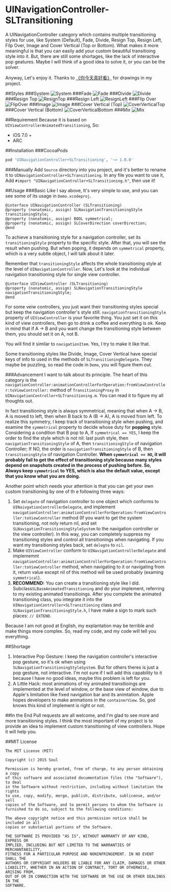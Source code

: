 # UINavigationController-SLTransitioning
A UINavigationController category which contains multiple transitioning styles for use, like System (Default), Fade, Divide, Resign Top, Resign Left, Filp Over, Image and Cover Vertical (Top or Bottom). What makes it more meaningful is that you can easily add your custom beautiful transitioing style into it. But, there are still some shortages, like the lack of interactive pop geatures. Maybe I will think of a good idea to solve it, or you can be the solver.

Anyway, Let's enjoy it. Thanks to [《你今天真好看》](http://www.amazon.cn/你今天真好看-莉兹·克里莫/dp/B010SK9Z34/ref=sr_1_1?ie=UTF8&qid=1457503887&sr=8-1&keywords=你今天真好看) for drawings in my project.

##Styles
###System
![System](Gifs/System.gif)
###Fade
![Fade](Gifs/Fade.gif)
###Divide
![Divide](Gifs/Divide.gif)
###Resign Top
![ResignTop](Gifs/ResignTop.gif)
###Resign Left
![ResignLeft](Gifs/ResignLeft.gif)
###Flip Over
![FlipOver](Gifs/FlipOver.gif)
###Image
![Image](Gifs/Image.gif)
###Cover Vertical (Top)
![CoverVerticalTop](Gifs/CoverVerticalTop.gif)
###Cover Vertical (Bottom)
![CoverVerticalBottom](Gifs/CoverVerticalBottom.gif)
###*Mix*
![Mix](Gifs/Mix.gif)

##Requirement
Because it is based on `UIViewControllerAnimatedTransitioning`, So:

- iOS 7.0 +
- ARC 

##Installation
###CocoaPods
```ruby
pod 'UINavigationController+SLTransitioning', '~> 1.0.0'
```
###Manually
Add `Source` directory into you project, and it's better to rename it to `UINavigationController+SLTransitioning`. In any file you want to use it, Add `#import "UINavigationController+SLTransitioning.h"`, then use it!

##Usage
###Basic
Like I say above, It's very simple to use, and you can see some of its usage in `Demo.xcodeproj`.

```objc
@interface UINavigationController (SLTransitioning)
@property (nonatomic, assign) SLNavigationTransitioningStyle transitioningStyle;
@property (nonatomic, assign) BOOL symmetrical;
@property (nonatomic, assign) SLCoverDirection coverDirection;
@end
```

To achieve a transitioning style for a navigation controller, set its `transitioningStyle` property to the specific style. After that, you will see the result when pushing. But when poping, it depends on `symmetrical` property, which is a very subtle object, I will talk about it later.

Remember that `transitioningStyle` affects the whole transitioning style at the level of `UINavigationController`. Now, Let's look at the individual navigation transitioning style for single view controller.

```objc
@interface UIViewController (SLTransitioning)
@property (nonatomic, assign) SLNavigationTransitioningStyle navigationTransitioningStyle;
@end
```

For some veiw controllers, you just want their transitioning styles special but keep the navigation controller's style still. `navigationTransitioningStyle` property of `UIViewController` is your favorite thing. You just set it on this kind of view controllers, then go to drink a coffee and everything is ok. Keep in mind that  if A -> B and you want change the transitioning style between them, you should set it on A, not B. 

You will find it similar to `navigationItem`. Yes, I try to make it like that. 

Some transitioning styles like Divide, Image, Cover Vertical have special keys of info to used in the methods of `SLTransitioningDelegate`. They maybe be puzzling, so read the code in `Demo`, you will figure them out.

###Advancement
I want to talk about its principle. The heart of this category is the `navigationController:animationControllerForOperation:fromViewController:toViewController:` method of `TransitioningProxy` in `UINavigationController+SLTransitioning.m`. You can read it to figure my all thoughts out.

In fact transitioning style is always symmetrical, meaning that when A -> B, A is moved to left, then when B back to A (B -> A), A is moved from left. To realize this symmetry, I keep track of transitioning style when pushing, and examine the `symmetrical` property to decide whose duty for **popping** style. Considering a condition that B pop to A, If `symmetrical == YES`, I keep the order to find the style which is not nil: last push style, then `navigationTransitioningStyle` of A, then `transitioningStyle` of navigation Controller; If NO, the order is `navigationTransitioningStyle` of B, then `transitioningStyle` of navigation Controller. **When `symmetrical == NO`, it will probably fail to get the effect of transitioning style because many styles depend on snapshots created in the process of pushing before. So, Always keep `symmetrical` to YES, which is also the default value, except that you know what you are doing.**

Another point which needs your attention is that you can get your own custom transitioning by one of th e following three ways:

1. Set `delegate` of navigation controller to one object which conforms to `UINaivgationControllerDelegate`, and implement `navigationController:animationControllerForOperation:fromViewController:toViewController` method (If you want to get the system transitioning, not noly return nil, and set `SLNavigationTransitioningStyleSystem` to the navigation controller or the view controller). In this way, you can completely suppress my transitioning styles and control all transitionings when navigating. If you want my transitioning styles back, set `delegte` to `nil`.
2. Make `UIViewController` conform to `UINavigationControllerDelegate` and implememnt `navigationController:animationControllerForOperation:fromViewController:toViewController` method, when navigating to it or navigating from it, return value except nil of this method will be used probably (examing `symmetrical`).
3. **RECOMMEND:** You can create a transitioning style like I did. Subclass`SLBaseAnimatedTransitioning` and do your implement, referring to my existing animated transitioings. After you complete the animated transitioning class, you integrate it into the `UINavigationController+SLTransitioning` class and `SLNavigationTransitioningStyle.h`, I have make a sign to mark such places: `// EXTEND`. 

Because I am not good at English, my explantation may be terrible and make things more complex. So, read my code, and my code will tell you everything.

##Shortage
1. Interactive Pop Gesture: I keep the navigation controller's interactive pop gesture, so it's ok when using `SLNavigationTransitioningStyleSystem`. But for others theres is just a pop gesture, not interactive. I'm not sure if I will add this capability to it because I have no good ideas, maybe this problem is left for you.
2. A Little Hack: most animations of my animated transitioings are implemented at the level of window, or the base view of window, due to Apple's limitation like fixed navigation bar and its animtation. Apple hopes developers to make animations in the `containerView`. So, god knows this kind of implement is right or not.

##In the End
Pull requests are all welcome, and I'm glad to see more and more transitioning styles. I think the most important of my project is to provide an idea to implement custom transitioning of view controllers. Hope it will help you.

##MIT License
```
The MIT License (MIT)

Copyright (c) 2015 Soul

Permission is hereby granted, free of charge, to any person obtaining a copy
of this software and associated documentation files (the "Software"), to deal
in the Software without restriction, including without limitation the rights
to use, copy, modify, merge, publish, distribute, sublicense, and/or sell
copies of the Software, and to permit persons to whom the Software is
furnished to do so, subject to the following conditions:

The above copyright notice and this permission notice shall be included in all
copies or substantial portions of the Software.

THE SOFTWARE IS PROVIDED "AS IS", WITHOUT WARRANTY OF ANY KIND, EXPRESS OR
IMPLIED, INCLUDING BUT NOT LIMITED TO THE WARRANTIES OF MERCHANTABILITY,
FITNESS FOR A PARTICULAR PURPOSE AND NONINFRINGEMENT. IN NO EVENT SHALL THE
AUTHORS OR COPYRIGHT HOLDERS BE LIABLE FOR ANY CLAIM, DAMAGES OR OTHER
LIABILITY, WHETHER IN AN ACTION OF CONTRACT, TORT OR OTHERWISE, ARISING FROM,
OUT OF OR IN CONNECTION WITH THE SOFTWARE OR THE USE OR OTHER DEALINGS IN THE
SOFTWARE.
```